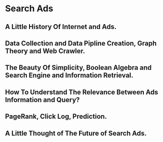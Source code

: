 # Search Ads
## A Little History Of Internet and Ads.
## Data Collection and Data Pipline Creation, Graph Theory and Web Crawler.
## The Beauty Of Simplicity, Boolean Algebra and Search Engine and Information Retrieval.
## How To Understand The Relevance Between Ads Information and Query?
## PageRank, Click Log, Prediction.
## A Little Thought of The Future of Search Ads.
